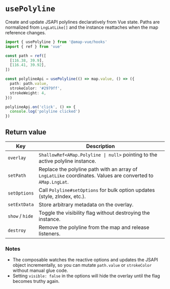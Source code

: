 # `usePolyline`

Create and update JSAPI polylines declaratively from Vue state. Paths are normalized from `LngLatLike[]` and the instance reattaches when the map reference changes.

```ts
import { usePolyline } from '@amap-vue/hooks'
import { ref } from 'vue'

const path = ref([
  [116.38, 39.9],
  [116.41, 39.92],
])

const polylineApi = usePolyline(() => map.value, () => ({
  path: path.value,
  strokeColor: '#2979ff',
  strokeWeight: 4,
}))

polylineApi.on('click', () => {
  console.log('polyline clicked')
})
```

## Return value

| Key | Description |
| --- | --- |
| `overlay` | `ShallowRef<AMap.Polyline \| null>` pointing to the active polyline instance. |
| `setPath` | Replace the polyline path with an array of `LngLatLike` coordinates. Values are converted to `AMap.LngLat`. |
| `setOptions` | Call `Polyline#setOptions` for bulk option updates (style, zIndex, etc.). |
| `setExtData` | Store arbitrary metadata on the overlay. |
| `show` / `hide` | Toggle the visibility flag without destroying the instance. |
| `destroy` | Remove the polyline from the map and release listeners. |

### Notes

- The composable watches the reactive options and updates the JSAPI object incrementally, so you can mutate `path.value` or `strokeColor` without manual glue code.
- Setting `visible: false` in the options will hide the overlay until the flag becomes truthy again.
